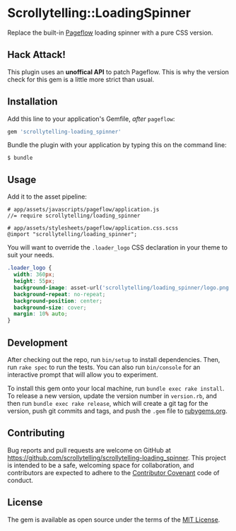 # Scrollytelling::LoadingSpinner

Replace the built-in [Pageflow](https://github.com/codevise/pageflow) loading spinner with a pure CSS version.

## Hack Attack!

This plugin uses an **unoffical API** to patch Pageflow. This is why the version check for this gem is a little more strict than usual.

## Installation

Add this line to your application's Gemfile, _after_ `pageflow`:

```ruby
gem 'scrollytelling-loading_spinner'
```

Bundle the plugin with your application by typing this on the command line:

    $ bundle

## Usage

Add it to the asset pipeline:

```
# app/assets/javascripts/pageflow/application.js
//= require scrollytelling/loading_spinner

# app/assets/stylesheets/pageflow/application.css.scss
@import "scrollytelling/loading_spinner";
```

You will want to override the `.loader_logo` CSS declaration in your theme to suit your needs.

```css
.loader_logo {
  width: 360px;
  height: 55px;
  background-image: asset-url('scrollytelling/loading_spinner/logo.png');
  background-repeat: no-repeat;
  background-position: center;
  background-size: cover;
  margin: 10% auto;
}
```

## Development

After checking out the repo, run `bin/setup` to install dependencies. Then, run `rake spec` to run the tests. You can also run `bin/console` for an interactive prompt that will allow you to experiment.

To install this gem onto your local machine, run `bundle exec rake install`. To release a new version, update the version number in `version.rb`, and then run `bundle exec rake release`, which will create a git tag for the version, push git commits and tags, and push the `.gem` file to [rubygems.org](https://rubygems.org).

## Contributing

Bug reports and pull requests are welcome on GitHub at https://github.com/scrollytelling/scrollytelling-loading_spinner. This project is intended to be a safe, welcoming space for collaboration, and contributors are expected to adhere to the [Contributor Covenant](http://contributor-covenant.org) code of conduct.


## License

The gem is available as open source under the terms of the [MIT License](http://opensource.org/licenses/MIT).
